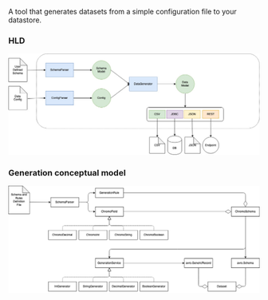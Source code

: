 A tool that generates datasets from a simple configuration file to your datastore.

### HLD
![](doc/img/HLD.jpg)

### Generation conceptual model
![](doc/img/conceptual-model.png)